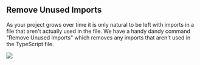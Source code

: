 ## Remove Unused Imports

As your project grows over time it is only natural to be left with imports in a file that aren't actually used in the file. We have a handy dandy command "Remove Unused Imports" which removes any imports that aren't used in the TypeScript file.

![](https://raw.githubusercontent.com/alm-tools/alm-tools.github.io/master/screens/removeUnusedImports.gif)
